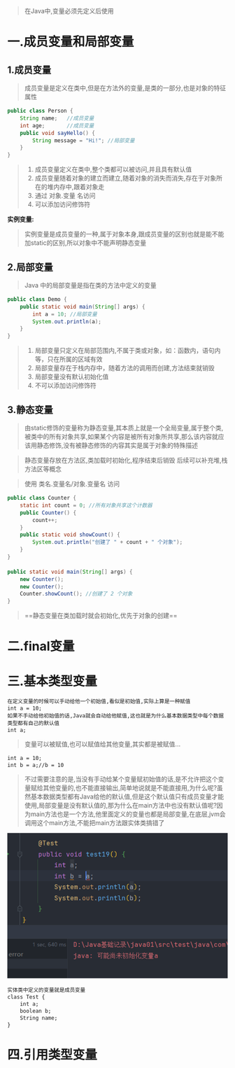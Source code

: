 
>在Java中,变量必须先定义后使用

# 一.成员变量和局部变量

## 1.成员变量

>成员变量是定义在类中,但是在方法外的变量,是类的一部分,也是对象的特征属性

```Java
public class Person {
    String name;   //成员变量
    int age;       //成员变量
    public void sayHello() {
        String message = "Hi!"; //局部变量
    }
}
```

>1. 成员变量定义在类中,整个类都可以被访问,并且具有默认值  
>2. 成员变量随着对象的建立而建立,随着对象的消失而消失,存在于对象所在的堆内存中,跟着对象走 
>3. 通过 对象.变量 名访问  
>4. 可以添加访问修饰符

**实例变量:**

>实例变量是成员变量的一种,属于对象本身,跟成员变量的区别也就是能不能加static的区别,所以对象中不能声明静态变量


## 2.局部变量

>Java 中的局部变量是指在类的方法中定义的变量

```Java
public class Demo {
    public static void main(String[] args) {
        int a = 10; //局部变量
        System.out.println(a);
    }
}
```

>1. 局部变量只定义在局部范围内,不属于类或对象，如：函数内，语句内等，只在所属的区域有效  
>2. 局部变量存在于栈内存中，随着方法的调用而创建,方法结束就销毁
>3. 局部变量没有默认初始化值  
>4. 不可以添加访问修饰符


## 3.静态变量

>由static修饰的变量称为静态变量,其本质上就是一个全局变量,属于整个类,被类中的所有对象共享,如果某个内容是被所有对象所共享,那么该内容就应该用静态修饰,没有被静态修饰的内容其实是属于对象的特殊描述

>静态变量存放在方法区,类加载时初始化,程序结束后销毁  后续可以补充堆,栈方法区等概念

>使用 类名.变量名/对象.变量名 访问

```Java
public class Counter {
    static int count = 0; //所有对象共享这个计数器
    public Counter() {
        count++;
    }
    public static void showCount() {
        System.out.println("创建了 " + count + " 个对象");
    }
}

public static void main(String[] args) {
    new Counter();
    new Counter();
    Counter.showCount(); //创建了 2 个对象
}
```

>==静态变量在类加载时就会初始化,优先于对象的创建==

# 二.final变量

# 三.基本类型变量

```
在定义变量的时候可以手动给他一个初始值,看似是初始值,实际上算是一种赋值
int a = 10;
如果不手动给他初始值的话,Java就会自动给他赋值,这也就是为什么基本数据类型中每个数据类型都有自己的默认值
int a;
```

>变量可以被赋值,也可以赋值给其他变量,其实都是被赋值...

```
int a = 10;
int b = a;//b = 10
```

>不过需要注意的是,当没有手动给某个变量赋初始值的话,是不允许把这个变量赋给其他变量的,也不能直接输出,简单地说就是不能直接用,为什么呢?虽然基本数据类型都有Java给他的默认值,但是这个默认值只有成员变量才能使用,局部变量是没有默认值的,那为什么在main方法中也没有默认值呢?因为main方法也是一个方法,他里面定义的变量也都是局部变量,在底层,jvm会调用这个main方法,不能把main方法跟实体类搞错了

![](images/变量/file-20250405193020.png)

```
实体类中定义的变量就是成员变量
class Test {
    int a;
    boolean b;
    String name;
}
```

# 四.引用类型变量